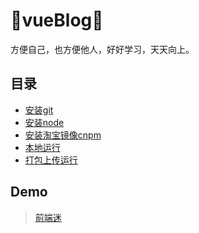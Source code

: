 :running:vueBlog:running:
============

方便自己，也方便他人，好好学习，天天向上。

## 目录

* [安装git](https://github.com/Moonlightg/mb/issues/15)
* [安装node](#安装node)
* [安装淘宝镜像cnpm](#安装淘宝镜像cnpm)
* [本地运行](#本地运行)
* [打包上传运行](#打包上传运行)

## Demo

> [前端迷](https://ye63.com)


